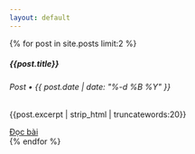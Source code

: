 ```yaml
---
layout: default
---
```


<div id="projects" class="container">
  <div class="row">
    <div class="col-sm">
        <a class="project" id="project-wlhmn" href="https://lophocmatngu.wiki/" data-toggle="tooltip" data-placement="top" title="Wiki Lớp Học Mật Ngữ" >
            <div class="logo"></div>
        </a>
    </div>
    <div class="col-sm">
        <a class="project" id="project-wcrkvn" href="https://cookierunkingdom.fandom.com/vi/" data-toggle="tooltip" data-placement="top" title="Wiki Cookie Run Kingdom Tiếng Việt">
            <div class="logo"></div>
        </a>
    </div>
  </div>
  <div class="row">
    <div class="col-sm">
        <a class="project" id="project-waltp" href="https://ailatrieuphu.fandom.com/vi/" data-toggle="tooltip" data-placement="top" title="Wiki Ai Là Triệu Phú" >
            <div class="logo"></div>
        </a>
    </div>
    <div class="col-sm">
        <a class="project" id="project-wcg" href="https://cg.songngu.xyz/" data-toggle="tooltip" data-placement="top" title="Wiki Custom Gameshows">
            <div class="logo"></div>
        </a>
    </div>
  </div>
</div>

<div id="posts">
    <div class="row">
        {% for post in site.posts limit:2 %}
        <div class="col">
            <div class="card">
                <div class="card-body">
                    <h5 class="card-title">{{post.title}}</h5>
                    <h6 class="card-subtitle mb-2 text-muted">Post &#8226; {{ post.date | date: "%-d %B %Y" }}</h6>
                    <p class="card-text">{{post.excerpt | strip_html | truncatewords:20}}</p>
                    <a href="{{post.url}}" class="card-link">Đọc bài</a>
                </div>
            </div>
        </div>
        {% endfor %}
    </div>
</div>